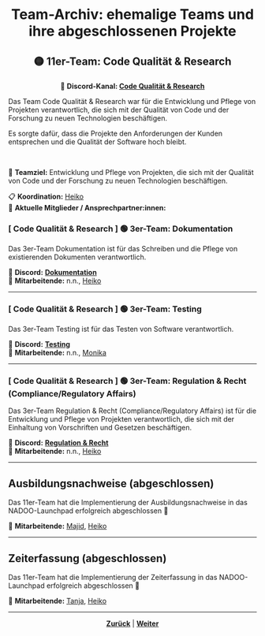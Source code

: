 # <p align="center">Team-Archiv: ehemalige Teams und ihre abgeschlossenen Projekte</p>

## <p align="center">🟡 11er-Team: Code Qualität & Research</p>

<p align="center">📍 <strong>Discord-Kanal: </strong><a href="https://discord.com/channels/1299292608744390707/1330882785539260447"><strong>Code Qualität & Research</strong></a></p>

Das Team Code Qualität & Research war für die Entwicklung und Pflege von Projekten verantwortlich, die sich mit der Qualität von Code und der Forschung zu neuen Technologien beschäftigen.

Es sorgte dafür, dass die Projekte den Anforderungen der Kunden entsprechen und die Qualität der Software hoch bleibt.

<br>

🎯 **Teamziel:** Entwicklung und Pflege von Projekten, die sich mit der Qualität von Code und der Forschung zu neuen Technologien beschäftigen.

📋 **Koordination:** [Heiko](https://github.com/hfanieng) <br>
👥 **Aktuelle Mitglieder / Ansprechpartner:innen:** <br>

### [ Code Qualität & Research ] 🟢 3er-Team: Dokumentation

Das 3er-Team Dokumentation ist für das Schreiben und die Pflege von existierenden Dokumenten verantwortlich.

📍 **Discord:** [**Dokumentation**](https://discord.com/channels/1299292608744390707/1364905809972035605) <br>
👥 **Mitarbeitende:** n.n., [Heiko](https://github.com/hfanieng) <br>

---

### [ Code Qualität & Research ] 🟢 3er-Team: Testing

Das 3er-Team Testing ist für das Testen von Software verantwortlich.

📍 **Discord:** [**Testing**](https://discord.com/channels/1299292608744390707/1364905978411356170) <br>
👥 **Mitarbeitende:** n.n., [Monika](https://github.com/Monika32025) <br>

---

### [ Code Qualität & Research ] 🟢 3er-Team: Regulation & Recht (Compliance/Regulatory Affairs)

Das 3er-Team Regulation & Recht (Compliance/Regulatory Affairs) ist für die Entwicklung und Pflege von Projekten verantwortlich, die sich mit der Einhaltung von Vorschriften und Gesetzen beschäftigen.

📍 **Discord:** [**Regulation & Recht**](https://discordapp.com/channels/1299292608744390707/1364906172557168703) <br>
👥 **Mitarbeitende:** n.n., [Heiko](https://github.com/hfanieng) <br>

---

## Ausbildungsnachweise (abgeschlossen)

Das 11er-Team hat die Implementierung der Ausbildungsnachweise in das NADOO-Launchpad erfolgreich abgeschlossen 🚀

👥 **Mitarbeitende:** [Majid](https://github.com/majdAlmotaem), [Heiko](https://github.com/hfanieng)

---

## Zeiterfassung (abgeschlossen)

Das 11er-Team hat die Implementierung der Zeiterfassung in das NADOO-Launchpad erfolgreich abgeschlossen 🚀

👥 **Mitarbeitende:** [Tanja](https://github.com/Kretta), [Heiko](https://github.com/hfanieng)

---

<p align="center"><a href="/docs/02-arbeiten_bei_nadoo/03-teams/01-aktive_teams/README.md"><strong>Zurück</strong></a> | <a href="/docs/03-meetings/README.md"><strong>Weiter</strong></a></p>
